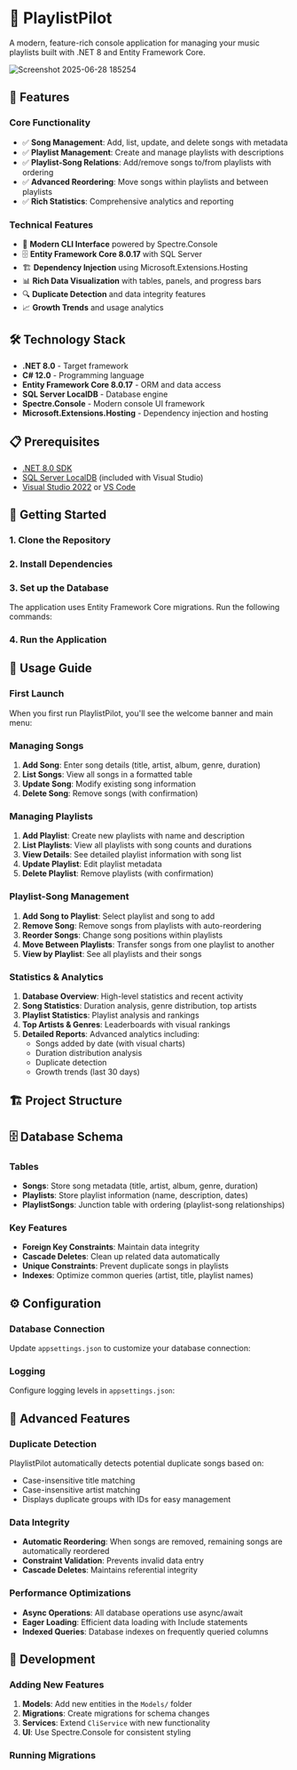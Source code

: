 ﻿# 🎵 PlaylistPilot

A modern, feature-rich console application for managing your music playlists built with .NET 8 and Entity Framework Core.

![Screenshot 2025-06-28 185254](https://github.com/user-attachments/assets/19fd252d-fd9a-45ef-a63b-142739877baa)

## 🚀 Features

### Core Functionality
- ✅ **Song Management**: Add, list, update, and delete songs with metadata
- ✅ **Playlist Management**: Create and manage playlists with descriptions
- ✅ **Playlist-Song Relations**: Add/remove songs to/from playlists with ordering
- ✅ **Advanced Reordering**: Move songs within playlists and between playlists
- ✅ **Rich Statistics**: Comprehensive analytics and reporting

### Technical Features
- 🎨 **Modern CLI Interface** powered by Spectre.Console
- 🗄️ **Entity Framework Core 8.0.17** with SQL Server
- 🏗️ **Dependency Injection** using Microsoft.Extensions.Hosting
- 📊 **Rich Data Visualization** with tables, panels, and progress bars
- 🔍 **Duplicate Detection** and data integrity features
- 📈 **Growth Trends** and usage analytics

## 🛠️ Technology Stack

- **.NET 8.0** - Target framework
- **C# 12.0** - Programming language
- **Entity Framework Core 8.0.17** - ORM and data access
- **SQL Server LocalDB** - Database engine
- **Spectre.Console** - Modern console UI framework
- **Microsoft.Extensions.Hosting** - Dependency injection and hosting

## 📋 Prerequisites

- [.NET 8.0 SDK](https://dotnet.microsoft.com/download/dotnet/8.0)
- [SQL Server LocalDB](https://docs.microsoft.com/en-us/sql/database-engine/configure-windows/sql-server-express-localdb) (included with Visual Studio)
- [Visual Studio 2022](https://visualstudio.microsoft.com/) or [VS Code](https://code.visualstudio.com/)

## 🚀 Getting Started

### 1. Clone the Repository


### 2. Install Dependencies


### 3. Set up the Database
The application uses Entity Framework Core migrations. Run the following commands:


### 4. Run the Application


## 📖 Usage Guide

### First Launch
When you first run PlaylistPilot, you'll see the welcome banner and main menu:



### Managing Songs
1. **Add Song**: Enter song details (title, artist, album, genre, duration)
2. **List Songs**: View all songs in a formatted table
3. **Update Song**: Modify existing song information
4. **Delete Song**: Remove songs (with confirmation)

### Managing Playlists  
1. **Add Playlist**: Create new playlists with name and description
2. **List Playlists**: View all playlists with song counts and durations
3. **View Details**: See detailed playlist information with song list
4. **Update Playlist**: Edit playlist metadata
5. **Delete Playlist**: Remove playlists (with confirmation)

### Playlist-Song Management
1. **Add Song to Playlist**: Select playlist and song to add
2. **Remove Song**: Remove songs from playlists with auto-reordering
3. **Reorder Songs**: Change song positions within playlists
4. **Move Between Playlists**: Transfer songs from one playlist to another
5. **View by Playlist**: See all playlists and their songs

### Statistics & Analytics
1. **Database Overview**: High-level statistics and recent activity
2. **Song Statistics**: Duration analysis, genre distribution, top artists
3. **Playlist Statistics**: Playlist analysis and rankings
4. **Top Artists & Genres**: Leaderboards with visual rankings
5. **Detailed Reports**: Advanced analytics including:
   - Songs added by date (with visual charts)
   - Duration distribution analysis
   - Duplicate detection
   - Growth trends (last 30 days)

## 🏗️ Project Structure


## 🗄️ Database Schema

### Tables
- **Songs**: Store song metadata (title, artist, album, genre, duration)
- **Playlists**: Store playlist information (name, description, dates)
- **PlaylistSongs**: Junction table with ordering (playlist-song relationships)

### Key Features
- **Foreign Key Constraints**: Maintain data integrity
- **Cascade Deletes**: Clean up related data automatically
- **Unique Constraints**: Prevent duplicate songs in playlists
- **Indexes**: Optimize common queries (artist, title, playlist names)

## ⚙️ Configuration

### Database Connection
Update `appsettings.json` to customize your database connection:



### Logging
Configure logging levels in `appsettings.json`:



## 🚀 Advanced Features

### Duplicate Detection
PlaylistPilot automatically detects potential duplicate songs based on:
- Case-insensitive title matching
- Case-insensitive artist matching
- Displays duplicate groups with IDs for easy management

### Data Integrity
- **Automatic Reordering**: When songs are removed, remaining songs are automatically reordered
- **Constraint Validation**: Prevents invalid data entry
- **Cascade Deletes**: Maintains referential integrity

### Performance Optimizations
- **Async Operations**: All database operations use async/await
- **Eager Loading**: Efficient data loading with Include statements
- **Indexed Queries**: Database indexes on frequently queried columns

## 🔧 Development

### Adding New Features
1. **Models**: Add new entities in the `Models/` folder
2. **Migrations**: Create migrations for schema changes
3. **Services**: Extend `CliService` with new functionality
4. **UI**: Use Spectre.Console for consistent styling

### Running Migrations
